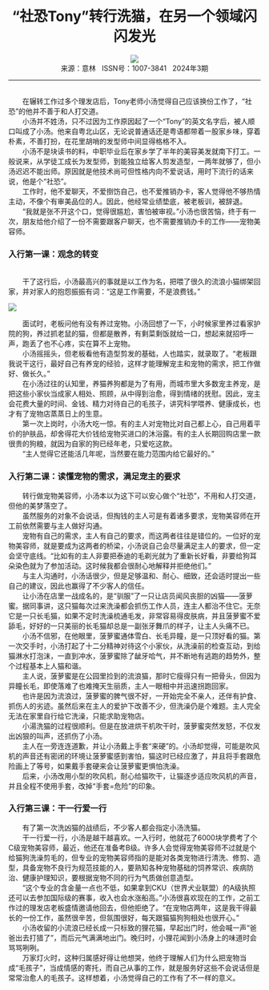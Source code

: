 # <center>“社恐Tony”转行洗猫，在另一个领域闪闪发光</center>

<div align=center><img src="http://fslib.vip.qikan.cn/img.ashx?key=%d7%f7%d5%df%a3%ba%c8%cb%bc%e4%d2%bb%b4%f3%c3%ce"></div>

<center>来源：意林   ISSN号：1007-3841   2024年3期</center>

* * *

<br>　　在辗转工作过多个理发店后，Tony老师小汤觉得自己应该换份工作了，“社恐”的他并不善于和人打交道。  
　　小汤并不姓汤，只不过因为工作原因起了一个“Tony”的英文名字后，被人顺口叫成了小汤。他来自粤北山区，无论说普通话还是粤语都带着一股家乡味，穿着朴素，不善打扮，在花里胡哨的发型师中间显得格格不入。  
　　小汤不是块读书的料，中职毕业后在家乡学了半年的美容美发就南下打工。一般说来，从学徒工成长为发型师，到能独立给客人剪发造型，一两年就够了，但小汤迟迟不能出师。原因就是他技术尚可但性格内向不爱说话，用时下流行的话来说，他是个“社恐”。  
　　工作时，他不爱聊天，不爱捯饬自己，也不爱推销办卡，客人觉得他不够热情主动，不像个有审美品位的人。因此，他经常业绩垫底，被老板训，被辞退。  
　　“我就是张不开这个口，觉得很尴尬，害怕被审视。”小汤也很苦恼，终于有一次，朋友给他介绍了一份不需要跟客户聊天，也不需要推销办卡的工作——宠物美容师。

### 入行第一课：观念的转变

  
<br>　　干了这行后，小汤最高兴的事就是以工作为名，把喂了很久的流浪小猫绑架回家，并对家人的抱怨振振有词：“这是工作需要，不是浪费钱。”

![](http://img.resource.qikan.cn/markvip/qkimages/yili/yili202403/yili20240325-1-l.jpg)

  
　　面试时，老板问他有没有养过宠物。小汤回想了一下，小时候家里养过看家护院的狗，养过抓老鼠的猫，但都是散养，有剩菜剩饭就给一口，想起来就招呼一声，跑丢了也不心疼，实在算不上宠物。  
　　小汤摇摇头，但老板看他有造型剪发的基础，人也踏实，就录取了。“老板跟我说干这行，最好自己有养宠的经验，这样才能理解宠主和宠物的需求，把工作做好、做长久。”  
　　在小汤过往的认知里，养猫养狗都是为了有用，而城市里大多数宠主养宠，是把这些小家伙当成家人相处、照顾，从中得到治愈，得到情绪的抚慰。因此，宠主会花费大量的时间、金钱、精力对待自己的毛孩子，讲究科学喂养、健康成长，也才有了宠物店蒸蒸日上的生意。  
　　第一次上岗时，小汤大吃一惊。有的主人对宠物比对自己都上心，自己用着平价的护肤品，却舍得花大价钱给宠物买进口的沐浴露。有的主人长期回购店里一款很贵的狗粮，就因为自家的狗已经年老，只爱吃这款。  
　　“主人觉得它还能活几年呢，当然要在能力范围内给它最好的。”

### 入行第二课：读懂宠物的需求，满足宠主的要求

  
　　转行做宠物美容师，小汤本以为这下可以安心做个“社恐”，不用和人打交道，但他的美梦落空了。  
　　虽然服务的对象不会说话，但掏钱的主人可是有着诸多要求，宠物美容师在开工前依然需要与主人做好沟通。  
　　宠物有自己的需求，主人有自己的要求，而这两者往往是错位的。一位好的宠物美容师，就是要成为这两者的桥梁，小汤说自己会尽量满足主人的要求，但一定会坚守底线。“比如有的主人非要把泰迪的毛剃光就为了重新长好看，非要给狗耳朵染色就为了参加活动。这时候我都会很耐心地解释并拒绝他们。”  
　　与主人沟通时，小汤话很少，但是足够温和、耐心、细致，还会适时提出一些自己的建议，因此也赢得了不少客人的信任。  
　　让小汤在店里一战成名的，是“驯服”了一只让店员闻风丧胆的凶猫——菠萝蜜。据同事讲，这只猫每次过来洗澡都会抓伤工作人员，连主人都治不住它。无奈它是一只长毛猫，如果不定时洗澡梳通毛发，非常容易得皮肤病，并且菠萝蜜不爱舔毛，好好的一只美丽的长毛猫却总是一副张牙舞爪的样子，让主人头痛不已。  
　　小汤不信邪，在他眼里，菠萝蜜通体雪白、长毛异瞳，是一只顶好看的猫。第一次交手时，小汤打起了十二分精神对待这个小家伙，从洗澡前的检查互动，到给猫淋水打泡沫，一直到冲水，菠萝蜜除了龇牙哈气，并不断地有逃跑的趋势外，整个过程基本上人猫和谐。  
　　主人说，菠萝蜜是在公园里捡到的流浪猫，那时它瘦得只有一把骨头，但因为异瞳长毛，即使落难了也难掩天生丽质，主人一眼相中并迅速拐跑回家。  
　　也许是因为流浪过，菠萝蜜的脾气很不好，一开始完全不亲人，还伴有护食、抓伤人的劣迹。虽然后来在主人的爱护下改善不少，但洗澡仍是个难题。主人完全无法在家里自行给它洗澡，只能求助宠物店。  
　　小湯洗猫的过程很顺利。但是在放进烘干机吹干时，菠萝蜜突然发怒，不仅发出凶狠的叫声，还抓伤了小汤。  
　　主人在一旁连连道歉，并让小汤戴上手套“来硬”的。小汤却觉得，可能是吹风机的声音还有密闭的环境让菠萝蜜感到害怕，猫这时已经应激了，并且将手套跟危险画上了等号，如果戴手套硬来会让菠萝蜜更惧怕洗澡。  
　　后来，小汤改用小型的吹风机，耐心给猫吹干，让猫逐步适应吹风机的声音，并且全程不使用手套，改掉“手套=危险”的印象。

### 入行第三课：干一行爱一行

  
　　有了第一次洗凶猫的战绩后，不少客人都会指定小汤洗猫。  
　　干一行爱一行，小汤是越干越喜欢。一入行时，他就花了6000块学费考了个C级宠物美容师，最近，他还在准备考B级。许多人会觉得宠物美容师不过就是个给猫狗洗澡剪毛的，但专业的宠物美容师指的是能对各类宠物进行清洗、修剪、造型，具备宠物不良行为规范技能的人，要熟知各种宠物基础的饲养常识、疾病防治、健康护理知识，要根据宠物不同的行为气质做创意造型。  
　　“这个专业的含金量一点也不低，如果拿到CKU（世界犬业联盟）的A级执照还可以去参加国际级的赛事，收入也会水涨船高。”小汤很喜欢现在的工作，之前工作过的理发店老板盛情邀请他回去，但他拒绝了。“在宠物店两年，这是我干得最长的一份工作，虽然很辛苦，但氛围很好，每天跟猫猫狗狗相处也很开心。”  
　　小汤收留的小流浪已经长成一只标致的狸花猫，早起出门时，他会喊一声“爸爸出去打猎了”，而后元气满满地出门。晚归时，小狸花闻到小汤身上的味道时会骂骂咧咧。  
　　万家灯火时，这种归属感好得让他想哭，他终于理解人们为什么把宠物当成“毛孩子”，当成情感的寄托，而自己从事的工作，就是服务好这些不会说话但是常常治愈人的毛孩子。这样想着，小汤觉得自己的工作有了不一样的意义。
